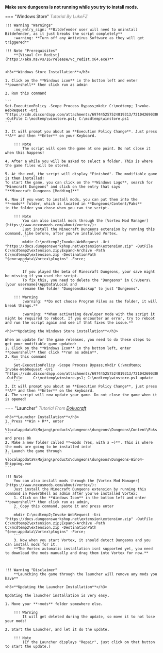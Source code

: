 **Make sure dungeons is not running while you try to install mods.**

=== "Windows Store" 
	<span style="color:gray">*Tutorial By LukeFZ*</span>  

	!!! Warning "Warnings"
		:no_entry_sign: **Bitdefender user will need to uninstall Bitdefender, as it just breaks the script completely**  
		:warning: **Turn off any Antivirus Software as they will get triggered**  

	!!! Note "Prerequisites"
		**[Visual C++ Redist](https://aka.ms/vs/16/release/vc_redist.x64.exe)**  


	<h3>**Windows Store Installation**</h3>

	1. Click on the **Windows icon** in the bottom left and enter **powershell** then click run as admin  

	2. Run this command

	```
	Set-ExecutionPolicy -Scope Process Bypass;mkdir C:\mcdtemp; Invoke-WebRequest -Uri "https://cdn.discordapp.com/attachments/697445257524019313/721042690300575804/mcdungeon_winstore_install_v7_4.ps1" -OutFile C:\mcdtemp\winstore.ps1; C:\mcdtemp\winstore.ps1
	```

	3. It will prompt you about an **Execution Policy Change**. Just press **A** and then **Enter** on your Keyboard.

		!!! Note
			The script will open the game at one point. Do not close it when this happens!

	4. After a while you will be asked to select a folder. This is where the game files will be stored.

	5. At the end, the script will display "Finished". The modifiable game is then installed! 
	To start the game, you can click on the **Windows Logo**, search for "Minecraft Dungeons" and click on the entry that says
	"**Minecraft Dungeons [Modding]**"

	6. Now if you want to install mods, you can put them into the **~mods** folder, which is located in **Dungeons/Content/Paks**
	in the folder you chose when you ran the script.

		!!! Note
			You can also install mods through the [Vortex Mod Manager](https://www.nexusmods.com/about/vortex/):  
			Just install the Minecraft Dungeons extension by running this command, like before, after you've installed Vortex.
			```
			mkdir C:\mcdtemp2;Invoke-WebRequest -Uri "https://docs.dungeonsworkshop.net\extension\extension.zip" -OutFile C:\mcdtemp2\extension.zip;Expand-Archive -Path C:\mcdtemp2\extension.zip -DestinationPath "$env:appdata\Vortex\plugins" -Force;
			```

			If you played the beta of Minecraft Dungeons, your save might be missing if you used the script.
			To fix this, you need to delete the "Dungeons" in C:\Users\[your username]\AppData\Local and 
			rename the folder "DungeonsBackup" to just "Dungeons".

		!!! Warning
			:warning: **Do not choose Program Files as the folder, it will break things.**  
		
			:warning: **When activating developer mode with the script it might be required to reboot. If you encounter an error, try to reboot and run the script again and see if that fixes the issue.**
		
	<h3>**Updating the Windows Store installation**</h3>
	
	When an update for the game releases, you need to do these steps to get your modifiable game updated:  
	1. Click on the **Windows Icon** in the bottom left, enter **powershell** then click **run as admin**.   
	2. Run this command
		```
		Set-ExecutionPolicy -Scope Process Bypass;mkdir C:\mcdtemp; Invoke-WebRequest -Uri 		"https://cdn.discordapp.com/attachments/697445257524019313/721042690300575804/mcdungeon_winstore_install_v7_4.ps1" -OutFile 	C:\mcdtemp\winstore.ps1; C:\mcdtemp\winstore.ps1 update
		```
	3. It will prompt you about an **Execution Policy Change**, just press **A** and then **Enter** on the keyboard.  
	4. The script will now update your game. Do not close the game when it is opened!
	

=== "Launcher"
	<span style="color:gray">*Tutorial From [Dokucraft](https://discord.gg/2MB8bRQ)*</span>  

	<h3>**Launcher Installation**</h3>
	1. Press **Win + R**, enter
	```
	%localappdata%\Mojang\products\dungeons\dungeons\Dungeons\Content\Paks
	```
	and press Ok  
	2. Make a new folder called **~mods (Yes, with a ~)**. This is where the mods are going to be installed into!  
	3. Launch the game through
	```
	%localappdata%\Mojang\products\dungeons\dungeons\Dungeons-Win64-Shipping.exe
	```  

	!!! Note
		You can also install mods through the [Vortex Mod Manager](https://www.nexusmods.com/about/vortex/):  
		Just install the Minecraft Dungeons extension by running this command in PowerShell as admin after you've installed Vortex:  
		1. Click on the **Windows Icon** in the bottom left and enter **powershell** then click run as admin,  
		2. Copy this command, paste it and press enter  
		```
		mkdir C:\mcdtemp2;Invoke-WebRequest -Uri "https://docs.dungeonsworkshop.net\extension\extension.zip" -OutFile C:\mcdtemp2\extension.zip;Expand-Archive -Path C:\mcdtemp2\extension.zip -DestinationPath "$env:appdata\Vortex\plugins" -Force;
		```  
		3. Now when you start Vortex, it should detect Dungeons and you can install mods for it.  
		**The Vortex automatic installation isnt supported yet, you need to download the mods manually and drag them into Vortex for now.**  



	!!! Warning "Disclaimer"
		**Launching the game through the launcher will remove any mods you have**

	<h3>**Updating the Launcher Installation**</h3>
	
	Updating the launcher installation is very easy.

	1. Move your **~mods** folder somewhere else. 

		!!! Warning 
			It will get deleted during the update, so move it to not lose your mods!  

	2. Start the Launcher, and let it do the update.

		!!! Note 
			(If the Launcher displays "Repair", just click on that button to start the update.)
